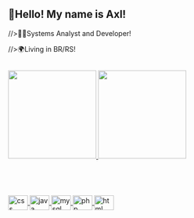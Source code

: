 ## 👋Hello! My name is Axl!

//>👨‍💻Systems Analyst and Developer! 

//>🌍Living in BR/RS! 

## <div align="center">
  <a href="https://github.com/axlwcr">
  <img height="180em" 
       src="https://github-readme-stats.vercel.app/api?username=axlwcr&show_icons=true&theme=midnight-purple&include_all_commits=true&count_private=true"/>
  <img height="180em" 
       src="https://github-readme-stats.vercel.app/api/top-langs/?username=axlwcr&layout=compact&langs_count=7&theme=midnight-purple"/>
  </div>
 
 ## <div style="display: inline_block"><br>
  <img align="center" alt="css" height="30" width="40" src="https://cdn.jsdelivr.net/gh/devicons/devicon/icons/css3/css3-original.svg">
  <img align="center" alt="java" height="30" width="40" src="https://cdn.jsdelivr.net/gh/devicons/devicon/icons/javascript/javascript-original.svg">
  <img align="center" alt="mysql" height="30" width="40" src="https://cdn.jsdelivr.net/gh/devicons/devicon/icons/mysql/mysql-original.svg">
  <img align="center" alt="php" height="30" width="40" src="https://cdn.jsdelivr.net/gh/devicons/devicon/icons/php/php-original.svg">
  <img align="center" alt="html" height="30" width="40" src="https://cdn.jsdelivr.net/gh/devicons/devicon/icons/html5/html5-original.svg">
</div>
 
 
 

